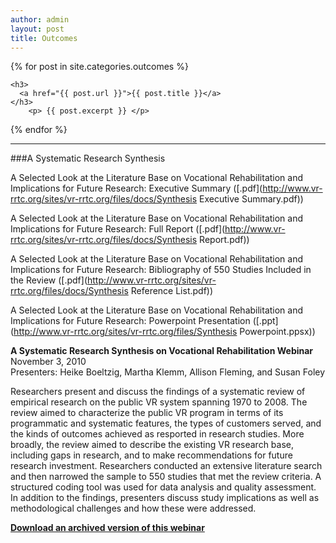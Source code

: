 ```yaml
---
author: admin
layout: post
title: Outcomes
---
```

<div>
{% for post in site.categories.outcomes %}


    <h3>
      <a href="{{ post.url }}">{{ post.title }}</a>
    </h3>
        <p> {{ post.excerpt }} </p>


{% endfor %}
</div>
<hr>
###A Systematic Research Synthesis 

A Selected Look at the Literature Base on Vocational Rehabilitation and Implications for Future Research: Executive Summary ([.pdf](http://www.vr-rrtc.org/sites/vr-rrtc.org/files/docs/Synthesis Executive Summary.pdf))

A Selected Look at the Literature Base on Vocational Rehabilitation and Implications for Future Research: Full Report ([.pdf](http://www.vr-rrtc.org/sites/vr-rrtc.org/files/docs/Synthesis Report.pdf))  

A Selected Look at the Literature Base on Vocational Rehabilitation and Implications for Future Research: Bibliography of 550 Studies Included in the Review ([.pdf](http://www.vr-rrtc.org/sites/vr-rrtc.org/files/docs/Synthesis Reference List.pdf))  

A Selected Look at the Literature Base on Vocational Rehabilitation and Implications for Future Research: Powerpoint Presentation ([.ppt](http://www.vr-rrtc.org/sites/vr-rrtc.org/files/Synthesis Powerpoint.ppsx))  

**A Systematic Research Synthesis on Vocational Rehabilitation Webinar**  
November 3, 2010  
Presenters: Heike Boeltzig, Martha Klemm, Allison Fleming, and Susan Foley  

Researchers present and discuss the findings of a systematic review of empirical research on the public VR system spanning 1970 to 2008. The review aimed to characterize the public VR program in terms of its programmatic and systematic features, the types of customers served, and the kinds of outcomes achieved as resported in research studies. More broadly, the review aimed to describe the existing VR research base, including gaps in research, and to make recommendations for future research investment. Researchers conducted an extensive literature search and then narrowed the sample to 550 studies that met the review criteria. A structured coding tool was used for data analysis and quality assessment. In addition to the findings, presenters discuss study implications as well as methodological challenges and how these were addressed.  

**[Download an archived version of this webinar](http://connectpro97884399.na6.acrobat.com/p35338611/)**
